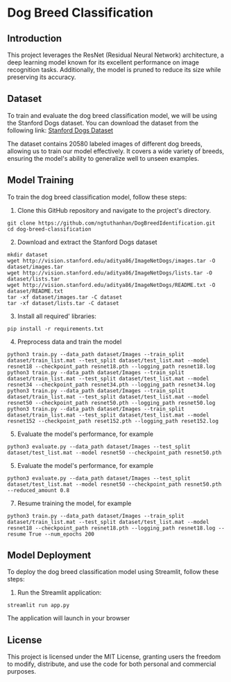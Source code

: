 # Dog Breed Classification

## Introduction
This project leverages the ResNet (Residual Neural Network) architecture, a deep learning model known for its excellent performance on image recognition tasks. Additionally, the model is pruned to reduce its size while preserving its accuracy. 

## Dataset
To train and evaluate the dog breed classification model, we will be using the Stanford Dogs dataset. You can download the dataset from the following link: [Stanford Dogs Dataset](https://www.kaggle.com/jessicali9530/stanford-dogs-dataset)

The dataset contains 20580 labeled images of different dog breeds, allowing us to train our model effectively. It covers a wide variety of breeds, ensuring the model's ability to generalize well to unseen examples.

## Model Training
To train the dog breed classification model, follow these steps:
1. Clone this GitHub repository and navigate to the project's directory.
```
git clone https://github.com/ngtuthanhan/DogBreedIdentification.git
cd dog-breed-classification
```
2. Download and extract the Stanford Dogs dataset
```
mkdir dataset
wget http://vision.stanford.edu/aditya86/ImageNetDogs/images.tar -O dataset/images.tar
wget http://vision.stanford.edu/aditya86/ImageNetDogs/lists.tar -O dataset/lists.tar
wget http://vision.stanford.edu/aditya86/ImageNetDogs/README.txt -O dataset/README.txt
tar -xf dataset/images.tar -C dataset
tar -xf dataset/lists.tar -C dataset
```
3. Install all required' libraries:
```
pip install -r requirements.txt
```
4. Preprocess data and train the model
```
python3 train.py --data_path dataset/Images --train_split dataset/train_list.mat --test_split dataset/test_list.mat --model resnet18 --checkpoint_path resnet18.pth --logging_path resnet18.log
python3 train.py --data_path dataset/Images --train_split dataset/train_list.mat --test_split dataset/test_list.mat --model resnet34 --checkpoint_path resnet34.pth --logging_path resnet34.log
python3 train.py --data_path dataset/Images --train_split dataset/train_list.mat --test_split dataset/test_list.mat --model resnet50 --checkpoint_path resnet50.pth --logging_path resnet50.log
python3 train.py --data_path dataset/Images --train_split dataset/train_list.mat --test_split dataset/test_list.mat --model resnet152 --checkpoint_path reset152.pth --logging_path reset152.log
```
5. Evaluate the model's performance, for example
```
python3 evaluate.py --data_path dataset/Images --test_split dataset/test_list.mat --model resnet50 --checkpoint_path resnet50.pth
```
5. Evaluate the model's performance, for example
```
python3 evaluate.py --data_path dataset/Images --test_split dataset/test_list.mat --model resnet50 --checkpoint_path resnet50.pth
--reduced_amount 0.8
```
7. Resume training the model, for example
```
python3 train.py --data_path dataset/Images --train_split dataset/train_list.mat --test_split dataset/test_list.mat --model resnet18 --checkpoint_path resnet18.pth --logging_path resnet18.log --resume True --num_epochs 200
```


## Model Deployment
To deploy the dog breed classification model using Streamlit, follow these steps:
1. Run the Streamlit application:
```
streamlit run app.py
```
The application will launch in your browser
## License
This project is licensed under the MIT License, granting users the freedom to modify, distribute, and use the code for both personal and commercial purposes.
